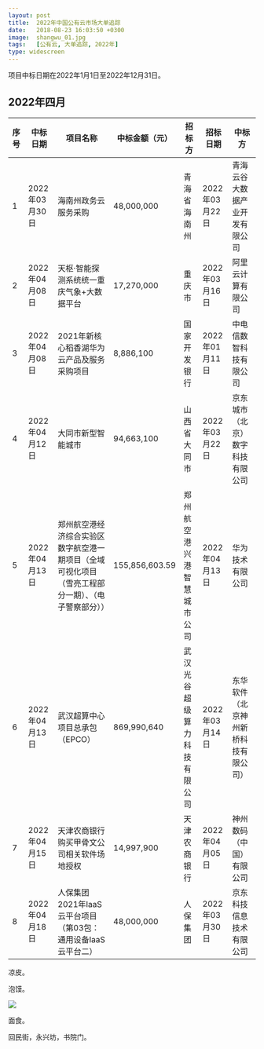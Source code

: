 ```yaml
---
layout: post
title:  2022年中国公有云市场大单追踪
date:   2018-08-23 16:03:50 +0300
image:  shangwu_01.jpg
tags:   [公有云, 大单追踪, 2022年]
type: widescreen
---
```

项目中标日期在2022年1月1日至2022年12月31日。

## 2022年四月

|  序号  |  中标日期  |  项目名称  |  中标金额（元）  |  招标方  | 招标日期 |  中标方  |
|  ----  | ---- | ---- | ---- | ---- | ---- | ---- |
|  1  |  2022年03月30日  |  海南州政务云服务采购  |  48,000,000  |  青海省海南州  |  2022年03月22日  |  青海云谷大数据产业开发有限公司  |
|  2  |  2022年04月08日  |  天枢·智能探测系统统一重庆气象+大数据平台  |  17,270,000  |  重庆市  |  2022年03月16日  |  阿里云计算有限公司  |
|  3  |  2022年04月08日  |  2021年新核心稻香湖华为云产品及服务采购项目  |  8,886,100  |  国家开发银行  |  2022年01月11日  |  中电信数智科技有限公司  |
|  4  |  2022年04月12日  |  大同市新型智能城市 | 94,663,100 | 山西省大同市 | 2022年03月22日 | 京东城市（北京）数字科技有限公司 |
|  5  |  2022年04月13日  |  郑州航空港经济综合实验区数字航空港一期项目（全域可视化项目（雪亮工程部分一期）、（电子警察部分）） | 155,856,603.59 | 郑州航空港兴港智慧城市公司 | 2022年04月13日 | 华为技术有限公司 |
|  6  |  2022年04月13日  |  武汉超算中心项目总承包（EPCO） | 869,990,640 | 武汉光谷超级算力科技有限公司 | 2022年03月14日 | 东华软件（北京神州新桥科技有限公司） |
|  7  |  2022年04月15日  |  天津农商银行购买甲骨文公司相关软件场地授权 | 14,997,900 | 天津农商银行 | 2022年04月05日 | 神州数码（中国）有限公司 |
|  8  |  2022年04月18日  |  人保集团2021年IaaS云平台项目（第03包：通用设备IaaS云平台二） | 48,000,000 | 人保集团 | 2022年03月30日 | 京东科技信息技术有限公司 |

凉皮。

泡馍。

![]({{site.baseurl}}/img/04.jpg)

面食。

回民街，永兴坊，书院门。
